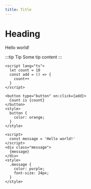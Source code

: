 ```yaml
---
title: Title
---
```


<script>
  let count = 7
</script>

# Heading

<div text-20 text-purple-8>
Hello world!
</div>

:::tip Tip
Some tip content
:::

```svelte live
<script lang="ts">
  let count = 10
  const add = () => {
    count++
  }
</script>

<button type="button" on:click={add}>
  Count is {count}
</button>
<style>
  button {
    color: orange;
  }
</style>
```

```svelte live
<script>
  const message = 'Hello world!'
</script>
<div class="message">
  {message}
</div>
<style>
  .message {
    color: purple;
    font-size: 24px;
  }
</style>
```